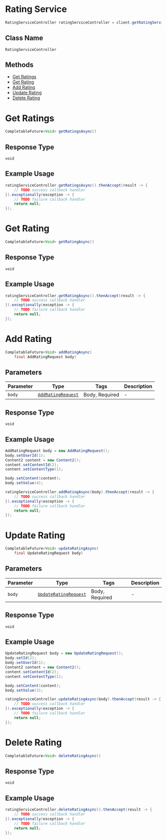 # Rating Service

```java
RatingServiceController ratingServiceController = client.getRatingServiceController();
```

## Class Name

`RatingServiceController`

## Methods

* [Get Ratings](../../doc/controllers/rating-service.md#get-ratings)
* [Get Rating](../../doc/controllers/rating-service.md#get-rating)
* [Add Rating](../../doc/controllers/rating-service.md#add-rating)
* [Update Rating](../../doc/controllers/rating-service.md#update-rating)
* [Delete Rating](../../doc/controllers/rating-service.md#delete-rating)


# Get Ratings

```java
CompletableFuture<Void> getRatingsAsync()
```

## Response Type

`void`

## Example Usage

```java
ratingServiceController.getRatingsAsync().thenAccept(result -> {
    // TODO success callback handler
}).exceptionally(exception -> {
    // TODO failure callback handler
    return null;
});
```


# Get Rating

```java
CompletableFuture<Void> getRatingAsync()
```

## Response Type

`void`

## Example Usage

```java
ratingServiceController.getRatingAsync().thenAccept(result -> {
    // TODO success callback handler
}).exceptionally(exception -> {
    // TODO failure callback handler
    return null;
});
```


# Add Rating

```java
CompletableFuture<Void> addRatingAsync(
    final AddRatingRequest body)
```

## Parameters

| Parameter | Type | Tags | Description |
|  --- | --- | --- | --- |
| `body` | [`AddRatingRequest`](../../doc/models/add-rating-request.md) | Body, Required | - |

## Response Type

`void`

## Example Usage

```java
AddRatingRequest body = new AddRatingRequest();
body.setUserId(1);
Content2 content = new Content2();
content.setContentId(2);
content.setContentType(1);

body.setContent(content);
body.setValue(4);

ratingServiceController.addRatingAsync(body).thenAccept(result -> {
    // TODO success callback handler
}).exceptionally(exception -> {
    // TODO failure callback handler
    return null;
});
```


# Update Rating

```java
CompletableFuture<Void> updateRatingAsync(
    final UpdateRatingRequest body)
```

## Parameters

| Parameter | Type | Tags | Description |
|  --- | --- | --- | --- |
| `body` | [`UpdateRatingRequest`](../../doc/models/update-rating-request.md) | Body, Required | - |

## Response Type

`void`

## Example Usage

```java
UpdateRatingRequest body = new UpdateRatingRequest();
body.setId(2);
body.setUserId(1);
Content2 content = new Content2();
content.setContentId(2);
content.setContentType(1);

body.setContent(content);
body.setValue(3);

ratingServiceController.updateRatingAsync(body).thenAccept(result -> {
    // TODO success callback handler
}).exceptionally(exception -> {
    // TODO failure callback handler
    return null;
});
```


# Delete Rating

```java
CompletableFuture<Void> deleteRatingAsync()
```

## Response Type

`void`

## Example Usage

```java
ratingServiceController.deleteRatingAsync().thenAccept(result -> {
    // TODO success callback handler
}).exceptionally(exception -> {
    // TODO failure callback handler
    return null;
});
```


